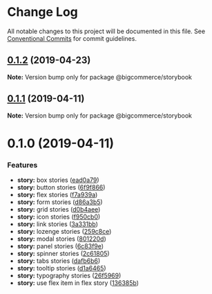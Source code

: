 # Change Log

All notable changes to this project will be documented in this file.
See [Conventional Commits](https://conventionalcommits.org) for commit guidelines.

## [0.1.2](https://github.com/deini/big-design/compare/@bigcommerce/storybook@0.1.1...@bigcommerce/storybook@0.1.2) (2019-04-23)

**Note:** Version bump only for package @bigcommerce/storybook





## [0.1.1](https://github.com/deini/big-design/compare/@bigcommerce/storybook@0.1.0...@bigcommerce/storybook@0.1.1) (2019-04-11)

**Note:** Version bump only for package @bigcommerce/storybook





# 0.1.0 (2019-04-11)


### Features

* **story:** box stories ([ead0a79](https://github.com/deini/big-design/commit/ead0a79))
* **story:** button stories ([6f9f866](https://github.com/deini/big-design/commit/6f9f866))
* **story:** flex stories ([f7a939a](https://github.com/deini/big-design/commit/f7a939a))
* **story:** form stories ([d86a3b5](https://github.com/deini/big-design/commit/d86a3b5))
* **story:** grid stories ([d0b4aee](https://github.com/deini/big-design/commit/d0b4aee))
* **story:** icon stories ([f950cb0](https://github.com/deini/big-design/commit/f950cb0))
* **story:** link stories ([3a331bb](https://github.com/deini/big-design/commit/3a331bb))
* **story:** lozenge stories ([259c8ce](https://github.com/deini/big-design/commit/259c8ce))
* **story:** modal stories ([801220d](https://github.com/deini/big-design/commit/801220d))
* **story:** panel stories ([6c83f9e](https://github.com/deini/big-design/commit/6c83f9e))
* **story:** spinner stories ([2c61805](https://github.com/deini/big-design/commit/2c61805))
* **story:** tabs stories ([dafb6b6](https://github.com/deini/big-design/commit/dafb6b6))
* **story:** tooltip stories ([d1a6465](https://github.com/deini/big-design/commit/d1a6465))
* **story:** typography stories ([26f5969](https://github.com/deini/big-design/commit/26f5969))
* **story:** use flex item in flex story ([136385b](https://github.com/deini/big-design/commit/136385b))
